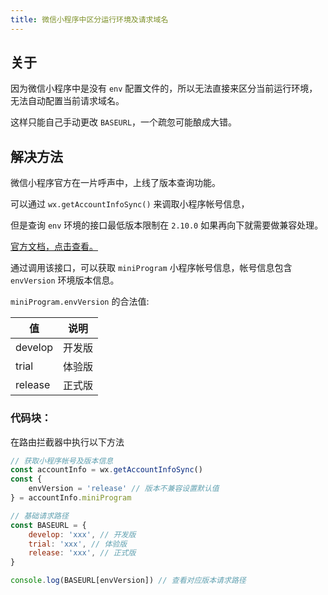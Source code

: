 ```yaml
---
title: 微信小程序中区分运行环境及请求域名
---
```


## 关于

因为微信小程序中是没有 `env` 配置文件的，所以无法直接来区分当前运行环境，无法自动配置当前请求域名。

这样只能自己手动更改 `BASEURL`，一个疏忽可能酿成大错。

## 解决方法

微信小程序官方在一片呼声中，上线了版本查询功能。

可以通过 `wx.getAccountInfoSync()` 来调取小程序帐号信息，

但是查询 `env` 环境的接口最低版本限制在 `2.10.0` 如果再向下就需要做兼容处理。

[官方文档，点击查看。](https://developers.weixin.qq.com/miniprogram/dev/api/open-api/account-info/wx.getAccountInfoSync.html)

通过调用该接口，可以获取 `miniProgram` 小程序帐号信息，帐号信息包含 `envVersion` 环境版本信息。

`miniProgram.envVersion` 的合法值:

| 值      | 说明   |
|---------|--------|
| develop | 开发版 |
| trial   | 体验版 |
| release | 正式版 |

### 代码块：

在路由拦截器中执行以下方法

```js
// 获取小程序帐号及版本信息
const accountInfo = wx.getAccountInfoSync()
const {
	envVersion = 'release' // 版本不兼容设置默认值
} = accountInfo.miniProgram

// 基础请求路径
const BASEURL = {
	develop: 'xxx', // 开发版
	trial: 'xxx', // 体验版
	release: 'xxx', // 正式版
}

console.log(BASEURL[envVersion]) // 查看对应版本请求路径
```
